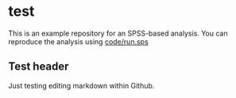 # test

This is an example repository for an SPSS-based analysis. You can reproduce the analysis using [code/run.sps](code/run.sps)

## Test header

Just testing editing markdown within Github.
